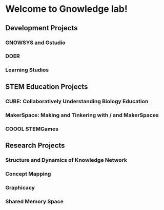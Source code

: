 # Welcome to Gnowledge lab!

## Development Projects

### GNOWSYS and Gstudio
### DOER 
### Learning Studios 
### 
## STEM Education Projects

### CUBE: Collaboratively Understanding Biology Education 
### MakerSpace: Making and Tinkering with / and MakerSpaces
### COOOL STEMGames 

## Research Projects



### Structure and Dynamics of Knowledge Network 

### Concept Mapping

### Graphicacy 

### Shared Memory Space

## 
